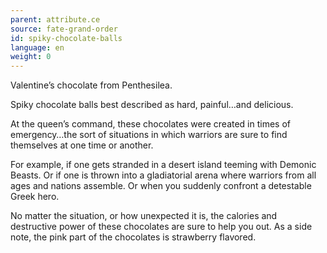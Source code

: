 ```yaml
---
parent: attribute.ce
source: fate-grand-order
id: spiky-chocolate-balls
language: en
weight: 0
---
```


Valentine’s chocolate from Penthesilea.

Spiky chocolate balls best described as hard, painful…and delicious.

At the queen’s command, these chocolates were created in times of emergency…the sort of situations in which warriors are sure to find themselves at one time or another.

For example, if one gets stranded in a desert island teeming with Demonic Beasts.
Or if one is thrown into a gladiatorial arena where warriors from all ages and nations assemble.
Or when you suddenly confront a detestable Greek hero.

No matter the situation, or how unexpected it is, the calories and destructive power of these chocolates are sure to help you out.
As a side note, the pink part of the chocolates is strawberry flavored.
